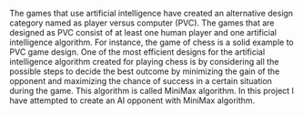 The games that use artificial intelligence have created an alternative design category named as player versus computer (PVC). The games that are designed as PVC consist of at least one human player and one artificial intelligence algorithm. For instance, the game of chess is a solid example to PVC game design. One of the most efficient designs for the artificial intelligence algorithm created for playing chess is by considering all the possible steps to decide the best outcome by minimizing the gain of the opponent and maximizing the chance of success in a certain situation during the game. This algorithm is called MiniMax algorithm. In this project I have attempted to create an AI opponent with MiniMax algorithm.
